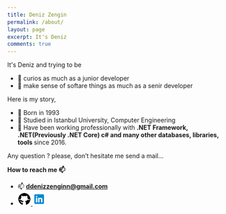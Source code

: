 ```yaml
---
title: Deniz Zengin
permalink: /about/
layout: page
excerpt: It's Deniz
comments: true
---
```


It's Deniz and trying to be

- 👀 curios as much as a junior developer
- 👀 make sense of softare things as much as a senir developer

Here is my story,

- 🌱 Born in 1993
- 🌱 Studied in Istanbul University, Computer Engineering
- 🌱 Have been working professionally with
  <strong>.NET Framework, .NET(Previously .NET Core)
  c# and many other databases, libraries, tools </strong>
  since 2016.

Any question ? please, don’t hesitate me send a mail…

**How to reach me 📫**

- 📫 <strong> ddenizzenginn@gmail.com </strong>
- <a href ="https://github.com/denizzengin" target="_blank" rel="noopener"><img src="/assets/favicons/github.png" alt="Icon" style="width: 30px; height: 30px;"> </a>
  <a href ="https://www.linkedin.com/in/deniz-zengin" target="_blank" rel="noopener"><img src="/assets/favicons/linkedin.png" alt="Icon" style="width: 30px; height: 30px;"> </a>
